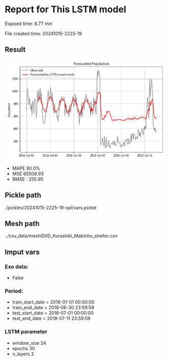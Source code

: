 
# Report for This LSTM model 
Elapsed time: 8.77 min

File created time: 20241015-2225-19

## Result 
<img src="20241015-2225-19.png" width='600'/>

- MAPE	90.0%
- MSE 	65508.93
- RMSE : 255.95

## Pickle path
./pickles/20241015-2225-19-spl/vars.pickle

## Mesh path
../csv_data/meshID/ID_Kurashiki_Mabicho_shelter.csv

## Imput vars

### Exo data:
- False

### Period:
- train_start_date    = 2016-01-01 00:00:00
- train_end_date      = 2018-06-30 23:59:59
- test_start_date     = 2018-07-01 00:00:00  
- test_end_date       = 2018-07-11 23:59:59

### LSTM parameter
- window_size	24
- epochs	30
- n_layers	2

